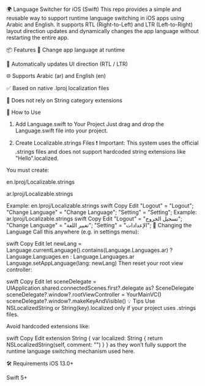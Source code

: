 🌍 Language Switcher for iOS (Swift)
This repo provides a simple and reusable way to support runtime language switching in iOS apps using Arabic and English. It supports RTL (Right-to-Left) and LTR (Left-to-Right) layout direction updates and dynamically changes the app language without restarting the entire app.

📦 Features
🔁 Change app language at runtime

🔄 Automatically updates UI direction (RTL / LTR)

🌐 Supports Arabic (ar) and English (en)

✅ Based on native .lproj localization files

🚫 Does not rely on String category extensions

🚀 How to Use
1. Add Language.swift to Your Project
Just drag and drop the Language.swift file into your project.

2. Create Localizable.strings Files
❗️ Important: This system uses the official .strings files and does not support hardcoded string extensions like "Hello".localized.

You must create:

en.lproj/Localizable.strings

ar.lproj/Localizable.strings

Example: en.lproj/Localizable.strings
swift
Copy
Edit
"Logout" = "Logout";
"Change Language" = "Change Language";
"Setting" = "Setting";
Example: ar.lproj/Localizable.strings
swift
Copy
Edit
"Logout" = "تسجيل الخروج";
"Change Language" = "تغيير اللغة";
"Setting" = "الإعدادات";
🧠 Changing the Language
Call this anywhere (e.g. in settings menu):

swift
Copy
Edit
let newLang = Language.currentLanguage().contains(Language.Languages.ar) ? Language.Languages.en : Language.Languages.ar
Language.setAppLanguage(lang: newLang)
Then reset your root view controller:

swift
Copy
Edit
let sceneDelegate = UIApplication.shared.connectedScenes.first?.delegate as? SceneDelegate
sceneDelegate?.window?.rootViewController = YourMainVC()
sceneDelegate?.window?.makeKeyAndVisible()
💡 Tips
Use NSLocalizedString or String(key).localized only if your project uses .strings files.

Avoid hardcoded extensions like:

swift
Copy
Edit
extension String {
    var localized: String {
        return NSLocalizedString(self, comment: "")
    }
}
as they won’t fully support the runtime language switching mechanism used here.

🛠 Requirements
iOS 13.0+

Swift 5+

